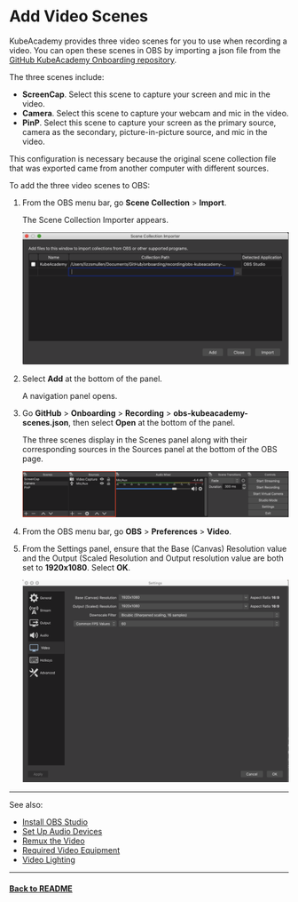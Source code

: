 # Add Video Scenes

KubeAcademy provides three video scenes for you to use when recording a video. You can open these scenes in OBS by importing a json file from the [GitHub KubeAcademy Onboarding repository](https://github.com/kube-academy/onboarding/tree/main/recording).

The three scenes include:

- **ScreenCap**. Select this scene to capture your screen and mic in the video.
- **Camera**. Select this scene to capture your webcam and mic in the video.
- **PinP**. Select this scene to capture your screen as the primary source, camera as the secondary, picture-in-picture source, and mic in the video.

This configuration is necessary because the original scene collection file that was exported came from another computer with different sources.

To add the three video scenes to OBS:

1. From the OBS menu bar, go **Scene Collection** > **Import**.

   The Scene Collection Importer appears.

   ![Scene Collection Importer](./images/scene-collection-importer.png)

2. Select **Add** at the bottom of the panel. 

   A navigation panel opens. 

3. Go **GitHub** > **Onboarding** > **Recording** > **obs-kubeacademy-scenes.json**, then select **Open** at the bottom of the panel.

   The three scenes display in the Scenes panel along with their corresponding sources in the Sources panel at the bottom of the OBS page. 

   ![Scenes and Sources panels](./images/scenes-and-sources-panel.png)
   
4. From the OBS menu bar, go **OBS** > **Preferences** > **Video**. 

5. From the Settings panel, ensure that the Base (Canvas) Resolution value and the Output (Scaled Resolution and Output resolution value are both set to **1920x1080**. Select **OK**.

   ![video settings](./images/video-settings-panel.png)

----
See also:

- [Install OBS Studio](install-obs-studio.md)
- [Set Up Audio Devices](audio-device-setup.md)
- [Remux the Video](remux-the-video.md)
- [Required Video Equipment](../contributor-onboarding/required-video-equipment.md)
- [Video Lighting](../contributor-onboarding/video-lighting.md)

----
#### **[Back to README](../README.md)** 